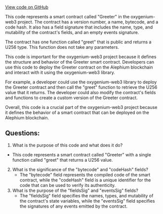 [View code on GitHub](https://github.com/oxygenium/oxygenium-web3/packages/walletconnect/artifacts/greeter.ral.json)

This code represents a smart contract called "Greeter" in the oxygenium-web3 project. The contract has a version number, a name, bytecode, and a code hash. It also has a field signature that includes the name, type, and mutability of the contract's fields, and an empty events signature. 

The contract has one function called "greet" that is public and returns a U256 type. This function does not take any parameters. 

This code is important for the oxygenium-web3 project because it defines the structure and behavior of the Greeter smart contract. Developers can use this code to deploy the Greeter contract on the Alephium blockchain and interact with it using the oxygenium-web3 library. 

For example, a developer could use the oxygenium-web3 library to deploy the Greeter contract and then call the "greet" function to retrieve the U256 value that it returns. The developer could also modify the contract's fields and functions to create a custom version of the Greeter contract. 

Overall, this code is a crucial part of the oxygenium-web3 project because it defines the behavior of a smart contract that can be deployed on the Alephium blockchain.
## Questions: 
 1. What is the purpose of this code and what does it do?
   - This code represents a smart contract called "Greeter" with a single function called "greet" that returns a U256 value.
2. What is the significance of the "bytecode" and "codeHash" fields?
   - The "bytecode" field represents the compiled code of the smart contract, while the "codeHash" field is a unique identifier for the code that can be used to verify its authenticity.
3. What is the purpose of the "fieldsSig" and "eventsSig" fields?
   - The "fieldsSig" field specifies the names, types, and mutability of the contract's state variables, while the "eventsSig" field specifies the signatures of any events emitted by the contract.